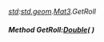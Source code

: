 _[std](../../modules/std/std-module.md):[std.geom](../../modules/std/std-geom.md).[Mat3<T>](../../modules/std/std-geom-mat3.md).GetRoll_
##### Method GetRoll:[Double](../../modules/wonkey/wonkey-types-double.md)(  )
